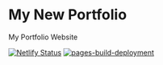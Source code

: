 # My New Portfolio
My Portfolio Website

[![Netlify Status](https://api.netlify.com/api/v1/badges/44df93b6-45f3-436d-9ff1-d87c84e6f6f9/deploy-status)](https://app.netlify.com/sites/kavishka/deploys)
[![pages-build-deployment](https://github.com/kavishka-sulakshana/portfolio_new/actions/workflows/pages/pages-build-deployment/badge.svg?branch=deploy)](https://github.com/kavishka-sulakshana/portfolio_new/actions/workflows/pages/pages-build-deployment)
